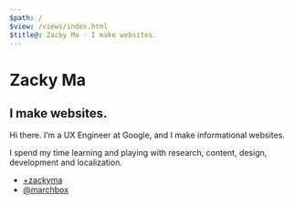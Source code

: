 ```yaml
---
$path: /
$view: /views/index.html
$title@: Zacky Ma · I make websites.
---
```

# Zacky Ma

## I make websites.

Hi there. I’m a UX Engineer at Google, and I make informational websites.

I spend my time learning and playing with research, content, design, development and localization.

- [+zackyma](http://google.com/+zackyma)
- [@marchbox](http://twitter.com/marchbox)
